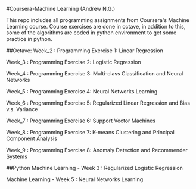 #Coursera-Machine Learning (Andrew N.G.)

This repo includes all programming assignments from Coursera's Machine Learning course.
Course exercises are done in octave, in addition to this, some of the algorithms are coded in python environment to get some practice in python.

##Octave:
Week_2  : Programming Exercise 1: Linear Regression

Week_3  : Programming Exercise 2: Logistic Regression

Week_4  : Programming Exercise 3: Multi-class Classification and Neural Networks

Week_5  : Programming Exercise 4: Neural Networks Learning

Week_6  : Programming Exercise 5: Regularized Linear Regression and Bias v.s. Variance

Week_7  : Programming Exercise 6: Support Vector Machines

Week_8 : Programming Exercise 7: K-means Clustering and Principal Component Analysis

Week_9 : Programming Exercise 8: Anomaly Detection and Recommender Systems


##Python
Machine Learning - Week 3 : Regularized Logistic Regression

Machine Learning - Week 5 : Neural Networks Learning
